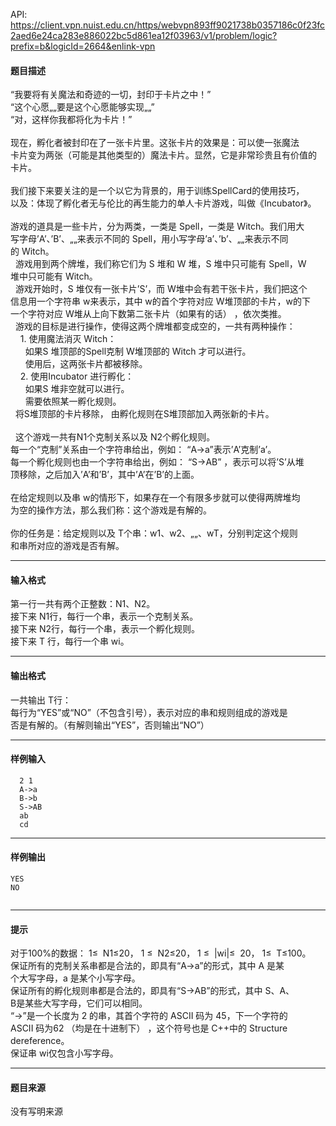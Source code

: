 API: https://client.vpn.nuist.edu.cn/https/webvpn893ff9021738b0357186c0f23fc2aed6e24ca283e886022bc5d861ea12f03963/v1/problem/logic?prefix=b&logicId=2664&enlink-vpn

#### 题目描述

“我要将有关魔法和奇迹的一切，封印于卡片之中！”  
“这个心愿„„要是这个心愿能够实现„„”  
“对，这样你我都将化为卡片！”  
   
现在，孵化者被封印在了一张卡片里。这张卡片的效果是：可以使一张魔法  
卡片变为两张（可能是其他类型的）魔法卡片。显然，它是非常珍贵且有价值的  
卡片。  
   
我们接下来要关注的是一个以它为背景的，用于训练SpellCard的使用技巧，  
以及：体现了孵化者无与伦比的再生能力的单人卡片游戏，叫做《Incubator》。  
   
游戏的道具是一些卡片，分为两类，一类是 Spell，一类是 Witch。我们用大  
写字母’A’、’B’、„„来表示不同的 Spell，用小写字母’a’、’b’、„„来表示不同  
的 Witch。  
  游戏用到两个牌堆，我们称它们为 S 堆和 W 堆，S 堆中只可能有 Spell，W  
堆中只可能有 Witch。  
  游戏开始时，S 堆仅有一张卡片’S’，而 W堆中会有若干张卡片，我们把这个  
信息用一个字符串 w来表示，其中 w的首个字符对应 W堆顶部的卡片，w的下  
一个字符对应 W堆从上向下数第二张卡片（如果有的话） ，依次类推。  
  游戏的目标是进行操作，使得这两个牌堆都变成空的，一共有两种操作：  
    1. 使用魔法消灭 Witch：  
      如果S 堆顶部的Spell克制 W堆顶部的 Witch 才可以进行。  
      使用后，这两张卡片都被移除。  
    2. 使用Incubator 进行孵化：  
      如果S 堆非空就可以进行。  
      需要依照某一孵化规则。  
  将S堆顶部的卡片移除， 由孵化规则在S堆顶部加入两张新的卡片。  
    
  这个游戏一共有N1个克制关系以及 N2个孵化规则。  
每一个“克制”关系由一个字符串给出，例如： “A->a”表示’A’克制’a’。  
每一个孵化规则也由一个字符串给出，例如： “S->AB” ，表示可以将’S’从堆  
顶移除，之后加入’A’和’B’，其中’A’在’B’的上面。  
   
在给定规则以及串 w的情形下，如果存在一个有限多步就可以使得两牌堆均  
为空的操作方法，那么我们称：这个游戏是有解的。  
   
你的任务是：给定规则以及 T个串：w1、w2、„„、wT，分别判定这个规则  
和串所对应的游戏是否有解。

---

#### 输入格式

第一行一共有两个正整数：N1、N2。  
接下来 N1行，每行一个串，表示一个克制关系。  
接下来 N2行，每行一个串，表示一个孵化规则。  
接下来 T 行，每行一个串 wi。   

---

#### 输出格式

  
一共输出 T行：  
每行为“YES”或“NO”（不包含引号），表示对应的串和规则组成的游戏是  
否是有解的。（有解则输出“YES”，否则输出“NO”）

  

---

#### 样例输入
```
  2 1 
  A->a 
  B->b 
  S->AB 
  ab 
  cd 

```

---

#### 样例输出
```
YES 
NO 


```

---

#### 提示

对于100%的数据： 1≤  N1≤20， 1 ≤  N2≤20， 1 ≤  |wi|≤  20， 1≤  T≤100。  
保证所有的克制关系串都是合法的，即具有“A->a”的形式，其中 A 是某  
个大写字母，a 是某个小写字母。  
保证所有的孵化规则串都是合法的，即具有“S->AB”的形式，其中 S、A、  
B是某些大写字母，它们可以相同。  
“->”是一个长度为 2 的串，其首个字符的 ASCII 码为 45，下一个字符的  
ASCII 码为62 （均是在十进制下） ，这个符号也是 C++中的 Structure dereference。  
保证串 wi仅包含小写字母。  

---

#### 题目来源

没有写明来源